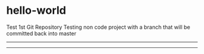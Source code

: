# hello-world
Test 1st Git Repository
Testing non code project with a branch that will be committed back into master
*************************
***************************
